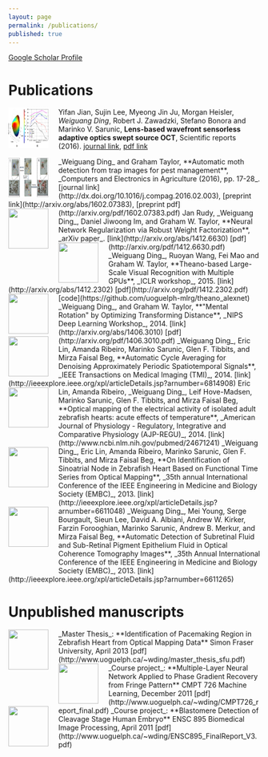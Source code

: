 ```yaml
---
layout: page
permalink: /publications/
published: true
---
```


[Google Scholar Profile](http://scholar.google.ca/citations?user=f7AS33oAAAAJ&hl=en)

# Publications


<img style="float:left;margin-right:20px" src="https://raw.githubusercontent.com/gwding/gwding.github.io/master/images/jian2016lens.jpg" width="80" height="80"> Yifan Jian, Sujin Lee, Myeong Jin Ju, Morgan Heisler, _Weiguang Ding_, Robert J. Zawadzki, Stefano Bonora and Marinko V. Sarunic, **Lens-based wavefront sensorless adaptive optics swept source OCT**, Scientific reports (2016). [journal link](http://www.nature.com/articles/srep27620), [pdf link](http://www.readcube.com/articles/10.1038/srep27620)


<img style="float:left;margin-right:20px" src="https://raw.githubusercontent.com/gwding/gwding.github.io/master/images/ding2016automatic.png" width="80" height="80"> 
_Weiguang Ding_ and Graham Taylor, **Automatic moth detection from trap images for pest management**, _Computers and Electronics in Agriculture  (2016), pp. 17-28_. [journal link](http://dx.doi.org/10.1016/j.compag.2016.02.003), [preprint link](http://arxiv.org/abs/1602.07383), [preprint pdf](http://arxiv.org/pdf/1602.07383.pdf)


<img style="float:left;margin-right:20px" src="http://www.uoguelph.ca/~wding/rudy2014neural.png" width="80" height="80"> 
Jan Rudy, _Weiguang Ding_, Daniel Jiwoong Im, and Graham W. Taylor, **Neural Network Regularization via Robust Weight Factorization**, _arXiv paper_. [link](http://arxiv.org/abs/1412.6630) [pdf](http://arxiv.org/pdf/1412.6630.pdf)


<img style="float:left;margin-right:20px" src="http://www.uoguelph.ca/~wding/ding2014theano.png" width="80" height="80"> 
_Weiguang Ding_, Ruoyan Wang, Fei Mao and Graham W. Taylor, **Theano-based Large-Scale Visual Recognition with Multiple GPUs**, _ICLR workshop_, 2015. [link](http://arxiv.org/abs/1412.2302) [pdf](http://arxiv.org/pdf/1412.2302.pdf) [code](https://github.com/uoguelph-mlrg/theano_alexnet)


<img style="float:left;margin-right:20px" src="http://www.uoguelph.ca/~wding/ding2014mental.PNG" width="80" height="80"> 
_Weiguang Ding_, and Graham W. Taylor, **"Mental Rotation" by Optimizing Transforming Distance**, _NIPS Deep Learning Workshop_, 2014.   
[link](http://arxiv.org/abs/1406.3010) [pdf](http://arxiv.org/pdf/1406.3010.pdf)


<img style="float:left;margin-right:20px" src="http://www.uoguelph.ca/~wding/ding2014automatic.png" width="80" height="80">
_Weiguang Ding_, Eric Lin, Amanda Ribeiro, Marinko Sarunic, Glen F. Tibbits, and Mirza Faisal Beg, **Automatic Cycle Averaging for Denoising Approximately Periodic Spatiotemporal Signals**, _IEEE Transactions on Medical Imaging (TMI)_, 2014. [link](http://ieeexplore.ieee.org/xpl/articleDetails.jsp?arnumber=6814908)


<img style="float:left;margin-right:20px;margin-bottom:30px" src="http://www.uoguelph.ca/~wding/lin2013optical.png" width="80" height="80">
Eric Lin, Amanda Ribeiro, _Weiguang Ding_, Leif Hove-Madsen, Marinko Sarunic, Glen F. Tibbits, and Mirza Faisal Beg, **Optical mapping of the electrical activity of isolated adult zebrafish hearts: acute effects of temperature**, _American Journal of Physiology - Regulatory, Integrative and Comparative Physiology (AJP-REGU)_, 2014. [link](http://www.ncbi.nlm.nih.gov/pubmed/24671241)


<img style="float:left;margin-right:20px;margin-bottom:30px" src="http://www.uoguelph.ca/~wding/ding2013identification.jpg" width="80" height="80">
_Weiguang Ding_, Eric Lin, Amanda Ribeiro, Marinko Sarunic, Glen F. Tibbits, and Mirza Faisal Beg, **On Identification of Sinoatrial Node in Zebrafish Heart Based on Functional Time Series from Optical Mapping**, _35th annual International Conference of the IEEE Engineering in Medicine and Biology Society (EMBC)_, 2013. [link](http://ieeexplore.ieee.org/xpl/articleDetails.jsp?arnumber=6611048)


<img style="float:left;margin-right:20px;margin-bottom:50px" src="http://www.uoguelph.ca/~wding/ding2013automatic.jpg" width="80" height="80">
_Weiguang Ding_, Mei Young, Serge Bourgault, Sieun Lee, David A. Albiani, Andrew W. Kirker, Farzin Forooghian, Marinko Sarunic, Andrew B. Merkur, and Mirza Faisal Beg, **Automatic Detection of Subretinal Fluid and Sub-Retinal Pigment Epithelium Fluid in Optical Coherence Tomography Images**, _35th Annual International Conference of the IEEE Engineering in Medicine and Biology Society (EMBC)_, 2013. [link](http://ieeexplore.ieee.org/xpl/articleDetails.jsp?arnumber=6611265)

<!-- **** -->

# Unpublished manuscripts

<img style="float:left;margin-right:20px;" src="http://www.uoguelph.ca/~wding/ding2013thesis.png" width="80" height="80">
_Master Thesis_: **Identification of Pacemaking Region in Zebrafish Heart from Optical Mapping Data** Simon Fraser University, April 2013   
[pdf](http://www.uoguelph.ca/~wding/master_thesis_sfu.pdf)


<img style="float:left;margin-right:20px;" src="http://www.uoguelph.ca/~wding/CMPT726_report_final.jpg" width="80" height="80">
_Course project_: **Multiple-Layer Neural Network Applied to Phase Gradient Recovery from Fringe Pattern** CMPT 726 Machine Learning, December 2011     
[pdf](http://www.uoguelph.ca/~wding/CMPT726_report_final.pdf)


<img style="float:left;margin-right:20px;" src="http://www.uoguelph.ca/~wding/ENSC895_FinalReport_V3.jpg" width="80" height="80">
_Course project_: **Blastomere Detection of Cleavage Stage Human Embryo** ENSC 895 Biomedical Image Processing, April 2011      
[pdf](http://www.uoguelph.ca/~wding/ENSC895_FinalReport_V3.pdf)